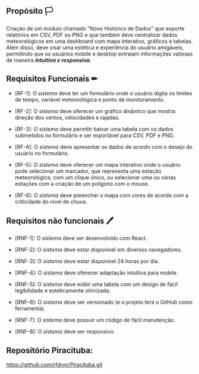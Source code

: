## Propósito 🏳
Criação de um módulo chamado "Novo Histórico de Dados" que exporte relatórios em CSV, PDF ou PNG e que também deve centralizar dados meteorológicos em uma dashboard com mapa interativo, gráficos e tabelas. Além disso, deve visar uma estética e experiência do usuário amigáveis,  permitindo que os usuários mobile e desktop extraiam informações valiosas de maneira ***intuitiva e responsiva***.

## Requisitos Funcionais ✏

- [RF-1]: O *sistema* deve ter um formulário onde o usuário digita os limites de tempo, variável meteorológica e ponto de monitoramento.

- [RF-2]: O *sistema* deve oferecer um gráfico dinâmico que mostra: direção dos ventos, velocidades e rajadas.

- [RF-3]: O *sistema* deve permitir baixar uma tabela com os dados submetidos no formulário e ser exportável para CSV, PDF e PNG.

- [RF-4]: O *sistema* deve apresentar os dados de acordo com o desejo do usuário no formulário.

- [RF-5]: O *sistema* deve oferecer um mapa interativo onde o usuário pode selecionar um marcador, que representa uma estação meteorológica, com um clique único, ou selecionar uma ou várias estações com a criação de um polígono com o mouse.

- [RF-6]: O *sistema* deve preencher o mapa com cores de acordo com a criticidade do nível de chuva.


## Requisitos não funcionais 🖊

- [RNF-1]: O *sistema* deve ser desenvolvido com React.

- [RNF-2]: O *sistema* deve estar disponível em diversos navegadores.

- [RNF-3]: O *sistema* deve estar disponível 24 horas por dia.

- [RNF-4]: O *sistema* deve oferecer adaptação intuitiva para mobile.

- [RNF-5]: O *sistema* deve exibir uma tabela com um design de fácil legibilidade e esteticamente otimizada.

- [RNF-6]: O *sistema* deve ser versionado (e o projeto terá o GitHub como ferramenta).

- [RNF-7]: O *sistema* deve possuir um código de fácil manutenção.

- [RNF-8]: O *sistema* deve ser responsivo.

## Repositório Piracituba:
https://github.com/rfdnnr/Piracituba.git
